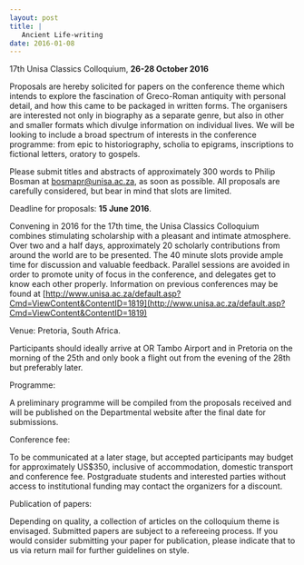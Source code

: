 ```yaml
---
layout: post
title: |
   Ancient Life-writing
date: 2016-01-08
---
```


17th Unisa Classics Colloquium, **26-28 October
2016**

Proposals are hereby solicited for papers on the
conference theme which intends to explore the fascination of Greco-Roman
antiquity with personal detail, and how this came to be packaged in
written forms. The organisers are interested not only in biography as a
separate genre, but also in other and smaller formats which divulge
information on individual lives. We will be looking to include a broad
spectrum of interests in the conference programme: from epic to
historiography, scholia to epigrams, inscriptions to fictional letters,
oratory to gospels.

Please submit titles and abstracts of
approximately 300 words to Philip Bosman at
[bosmapr@unisa.ac.za](mailto:bosmapr@unisa.ac.za), as
soon as possible. All proposals are carefully considered, but bear in
mind that slots are limited.

Deadline for proposals: **15
June 2016**.

Convening in 2016 for the 17th time, the Unisa
Classics Colloquium combines stimulating scholarship with a pleasant and
intimate atmosphere. Over two and a half days, approximately 20
scholarly contributions from around the world are to be presented. The
40 minute slots provide ample time for discussion and valuable feedback.
Parallel sessions are avoided in order to promote unity of focus in the
conference, and delegates get to know each other properly. Information
on previous conferences may be found at
[http://www.unisa.ac.za/default.asp?Cmd=ViewContent&ContentID=1819](http://www.unisa.ac.za/default.asp?Cmd=ViewContent&ContentID=1819)

Venue:
Pretoria, South Africa.

Participants should ideally arrive at
OR Tambo Airport and in Pretoria on the morning of the 25th and only
book a flight out from the evening of the 28th but preferably
later.

Programme:

A preliminary programme will be
compiled from the proposals received and will be published on the
Departmental website after the final date for
submissions.

Conference fee:

To be communicated at
a later stage, but accepted participants may budget for approximately
US$350, inclusive of accommodation, domestic transport and conference
fee. Postgraduate students and interested parties without access to
institutional funding may contact the organizers for a
discount.

Publication of papers:

Depending on
quality, a collection of articles on the colloquium theme is envisaged.
Submitted papers are subject to a refereeing process. If you would
consider submitting your paper for publication, please indicate that to
us via return mail for further guidelines on style.
